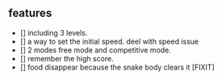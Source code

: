 ## features
- [] including 3 levels.
- [] a way to set the initial speed. deel with speed issue
- [] 2 modes free mode and competitive mode.
- [] remember the high score.
- [] food disappear because the snake body clears it [FIXIT]
